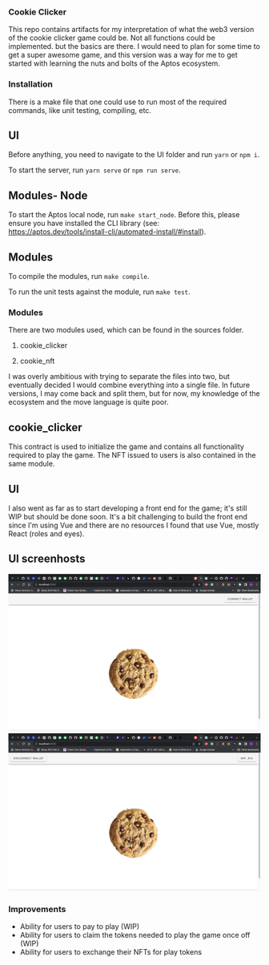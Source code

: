 ### Cookie Clicker

This repo contains artifacts for my interpretation of what the web3 version of the cookie clicker game could be. Not all functions could be implemented. but the basics are there. I would need to plan for some time to get a super awesome game, and this version was a way for me to get started with learning the nuts and bolts of the Aptos ecosystem.

### Installation

There is a make file that one could use to run most of the required commands, like unit testing, compiling, etc.

## UI

Before anything, you need to navigate to the UI folder and run `yarn` or `npm i`.

To start the server, run `yarn serve` or `npm run serve`.

## Modules- Node

To start the Aptos local node, run `make start_node`. Before this, please ensure you have installed the CLI library (see: https://aptos.dev/tools/install-cli/automated-install/#install).

## Modules

To compile the modules, run `make compile`.

To run the unit tests against the module, run `make test`.

### Modules

There are two modules used, which can be found in the sources folder.

1. cookie_clicker

2. cookie_nft

I was overly ambitious with trying to separate the files into two, but eventually decided I would combine everything into a single file. In future versions, I may come back and split them, but for now, my knowledge of the ecosystem and the move language is quite poor.

## cookie_clicker

This contract is used to initialize the game and contains all functionality required to play the game. The NFT issued to users is also contained in the same module.

## UI

I also went as far as to start developing a front end for the game; it's still WIP but should be done soon. It's a bit challenging to build the front end since I'm using Vue and there are no resources I found that use Vue, mostly React (roles and eyes).

## UI screenhosts

![alt text](./screenshots/1.png)
![alt text](./screenshots/2.png)
### Improvements

- Ability for users to pay to play (WIP)
- Ability for users to claim the tokens needed to play the game once off (WIP)
- Ability for users to exchange their NFTs for play tokens
